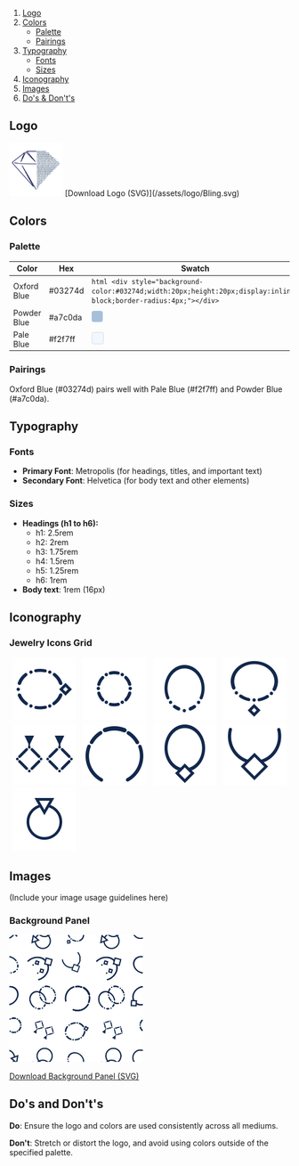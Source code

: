 1. [Logo](#logo)
2. [Colors](#colors)
   * [Palette](#palette)
   * [Pairings](#pairings)
3. [Typography](#typography)
   * [Fonts](#fonts)
   * [Sizes](#sizes)
4. [Iconography](#iconography)
5. [Images](#images)
6. [Do's & Don't's](#dos-and-donts)

## Logo
<img src="/assets/logo/Bling.svg" alt="Bling Store Logo" style="max-width: 96px; max-height: 96px;">
[Download Logo (SVG)](/assets/logo/Bling.svg)

## Colors

### Palette

| Color        | Hex     | Swatch                                                                                      |
| ------------ | ------- | -------------------------------------------------------------------------------------------- |
| Oxford Blue  | #03274d | ```html <div style="background-color:#03274d;width:20px;height:20px;display:inline-block;border-radius:4px;"></div>``` |
| Powder Blue  | #a7c0da | <div style="background-color:#a7c0da;width:20px;height:20px;display:inline-block;border-radius:4px;"></div> |
| Pale Blue    | #f2f7ff | <div style="background-color:#f2f7ff;width:20px;height:20px;display:inline-block;border-radius:4px;border:1px solid #ddd;"></div> |

### Pairings
Oxford Blue (#03274d) pairs well with Pale Blue (#f2f7ff) and Powder Blue (#a7c0da).

## Typography

### Fonts
- **Primary Font**: Metropolis (for headings, titles, and important text)
- **Secondary Font**: Helvetica (for body text and other elements)

### Sizes
- **Headings (h1 to h6):**
  - h1: 2.5rem
  - h2: 2rem
  - h3: 1.75rem
  - h4: 1.5rem
  - h5: 1.25rem
  - h6: 1rem
- **Body text**: 1rem (16px)

## Iconography

### Jewelry Icons Grid

<div style="display: flex; flex-wrap: wrap;">

<div style="flex-basis: 25%; text-align: center;">
  <a href="/assets/final_iconography/anklet.svg">
  <img src="/assets/final_iconography/anklet.svg" alt="Anklet Icon" style="max-width: 114px; max-height: 114px;">
  </a>
</div>

<div style="flex-basis: 25%; text-align: center;">
  <a href="/assets/final_iconography/bracelet.svg">
  <img src="/assets/final_iconography/bracelet.svg" alt="Bracelet Icon" style="max-width: 114px; max-height: 114px;">
  </a>
</div>

<div style="flex-basis: 25%; text-align: center;">
  <a href="/assets/final_iconography/chain.svg">
  <img src="/assets/final_iconography/chain.svg" alt="Chain Icon" style="max-width: 114px; max-height: 114px;">
  </a>
</div>

<div style="flex-basis: 25%; text-align: center;">
  <a href="/assets/final_iconography/circlet.svg">
  <img src="/assets/final_iconography/circlet.svg" alt="Circlet Icon" style="max-width: 114px; max-height: 114px;">
  </a>
</div>

<div style="flex-basis: 25%; text-align: center;">
  <a href="/assets/final_iconography/earrings.svg">
  <img src="/assets/final_iconography/earrings.svg" alt="Earrings Icon" style="max-width: 114px; max-height: 114px;">
  </a>
</div>

<div style="flex-basis: 25%; text-align: center;">
  <a href="/assets/final_iconography/headband.svg">
  <img src="/assets/final_iconography/headband.svg" alt="Headband Icon" style="max-width: 114px; max-height: 114px;">
  </a>
</div>

<div style="flex-basis: 25%; text-align: center;">
  <a href="/assets/final_iconography/necklace.svg">
  <img src="/assets/final_iconography/necklace.svg" alt="Necklace Icon" style="max-width: 114px; max-height: 114px;">
  </a>
</div>

<div style="flex-basis: 25%; text-align: center;">
  <a href="/assets/final_iconography/pendant.svg">
  <img src="/assets/final_iconography/pendant.svg" alt="Pendant Icon" style="max-width: 114px; max-height: 114px;">
  </a>
</div>

<div style="flex-basis: 25%; text-align: center;">
  <a href="/assets/final_iconography/ring.svg">
  <img src="/assets/final_iconography/ring.svg" alt="Ring Icon" style="max-width: 114px; max-height: 114px;">
  </a>
</div>

</div>

## Images
(Include your image usage guidelines here)

### Background Panel

<img src="/assets/pattern/pattern_tile.svg" alt="Pattern Tile" style="max-width: 240px; max-height: 240px;">

[Download Background Panel (SVG)](/assets/pattern/pattern_tile.svg)

## Do's and Don't's

**Do**: Ensure the logo and colors are used consistently across all mediums.

**Don't**: Stretch or distort the logo, and avoid using colors outside of the specified palette.
